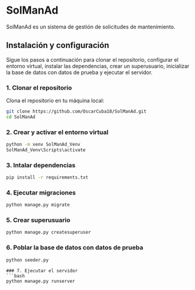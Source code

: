 # SolManAd

SolManAd es un sistema de gestión de solicitudes de mantenimiento.

## Instalación y configuración

Sigue los pasos a continuación para clonar el repositorio, configurar el entorno virtual, instalar las dependencias, crear un superusuario, inicializar la base de datos con datos de prueba y ejecutar el servidor.

### 1. Clonar el repositorio

Clona el repositorio en tu máquina local:

```bash
git clone https://github.com/OscarCuba18/SolManAd.git
cd SolManAd
```

### 2. Crear y activar el entorno virtual
```bash
python -m venv SolManAd_Venv
SolManAd_Venv\Scripts\activate
```
### 3. Intalar dependencias
```bash
pip install -r requirements.txt
```
### 4. Ejecutar migraciones
```bash
python manage.py migrate
```

### 5. Crear superusuario
```bash
python manage.py createsuperuser
```

### 6. Poblar la base de datos con datos de prueba
```bash
python seeder.py
```
```
### 7. Ejecutar el servidor
```bash
python manage.py runserver
```